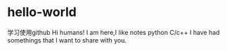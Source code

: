 # hello-world
学习使用github
Hi humans!
I am here,I like notes python C/c++
I have had somethings that I want to share with you.
